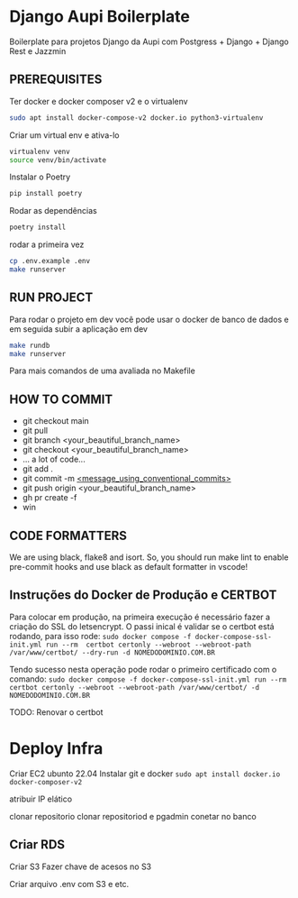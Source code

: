 # Django Aupi Boilerplate

Boilerplate para projetos Django da Aupi com Postgress + Django + Django Rest e Jazzmin

## PREREQUISITES
Ter docker e docker composer v2 e o virtualenv
```bash
sudo apt install docker-compose-v2 docker.io python3-virtualenv
```

Criar um virtual env e ativa-lo
```bash
virtualenv venv
source venv/bin/activate
```

Instalar o Poetry
```bash
pip install poetry
```

Rodar as dependências
```bash
poetry install
```

rodar a primeira vez
```bash
cp .env.example .env
make runserver
```


## RUN PROJECT
Para rodar o projeto em dev você pode usar o docker de banco de dados e em seguida subir a aplicação em dev
```bash
make rundb
make runserver
```

Para mais comandos de uma avaliada no Makefile


## HOW TO COMMIT
- git checkout main
- git pull
- git branch <your_beautiful_branch_name>
- git checkout <your_beautiful_branch_name>
- ... a lot of code...
- git add .
- git commit -m [<message_using_conventional_commits> ](https://www.conventionalcommits.org/en/v1.0.0/)
- git push origin <your_beautiful_branch_name>
- gh pr create -f
- win

## CODE FORMATTERS

We are using black, flake8 and isort.
So, you should run make lint to enable pre-commit hooks and use black as default formatter in vscode!


## Instruções do Docker de Produção e CERTBOT
Para colocar em produção, na primeira execução é necessário fazer a criação do SSL do letsencrypt. O passi inical é validar se o certbot está rodando, para isso rode:
`sudo docker compose -f docker-compose-ssl-init.yml run --rm  certbot certonly --webroot --webroot-path /var/www/certbot/ --dry-run -d NOMEDODOMINIO.COM.BR`

Tendo sucesso nesta operação pode rodar o primeiro certificado com o comando:
`sudo docker compose -f docker-compose-ssl-init.yml run --rm  certbot certonly --webroot --webroot-path /var/www/certbot/ -d NOMEDODOMINIO.COM.BR`

TODO: Renovar o certbot



# Deploy Infra

Criar EC2 ubunto 22.04
Instalar git e docker
`sudo apt install docker.io docker-composer-v2`

atribuir IP elático

clonar repositorio
clonar repositoriod e pgadmin
conetar no banco




Criar RDS
- 

Criar S3
Fazer chave de acesos no S3

Criar arquivo .env com S3 e etc.